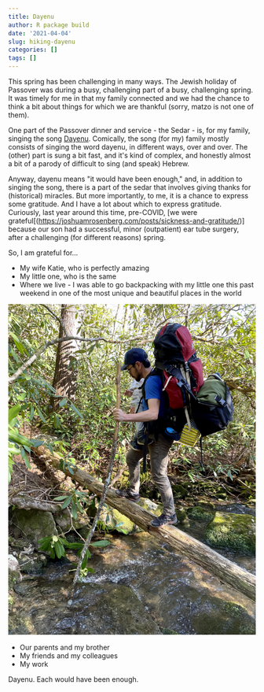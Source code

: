 ```yaml
---
title: Dayenu
author: R package build
date: '2021-04-04'
slug: hiking-dayenu
categories: []
tags: []
---
```


This spring has been challenging in many ways. The Jewish holiday of Passover was 
during a busy, challenging part of a busy, challenging spring. It was timely for me
in that my family connected and we had the chance to think a bit about things for 
which we are thankful (sorry, matzo is not one of them).

One part of the Passover dinner and service - the Sedar - is, for my family, singing
the song [Dayenu](https://en.wikipedia.org/wiki/Dayenu). Comically, the song (for my)
family mostly consists of singing the word dayenu, in different ways, over and over. The
(other) part is sung a bit fast, and it's kind of complex, and honestly almost a 
bit of a parody of difficult to sing (and speak) Hebrew.

Anyway, dayenu means "it would have been enough," and, in addition to singing the song, 
there is a part of the sedar that involves giving thanks for (historical) miracles. But 
more importantly, to me, it is a chance to express some gratitude. And I have a lot
about which to express gratitude. Curiously, last year around this time, pre-COVID,
[we were grateful[(https://joshuamrosenberg.com/posts/sickness-and-gratitude/)] because our son had a successful, minor (outpatient) ear tube surgery, after a challenging (for different reasons) spring. 

So, I am grateful for...

- My wife Katie, who is perfectly amazing 
- My little one, who is the same
- Where we live - I was able to go backpacking with my little one this past weekend in one
of the most unique and beautiful places in the world

![](images/IMG_3212.jpeg)

- Our parents and my brother
- My friends and my colleagues
- My work

Dayenu. Each would have been enough.